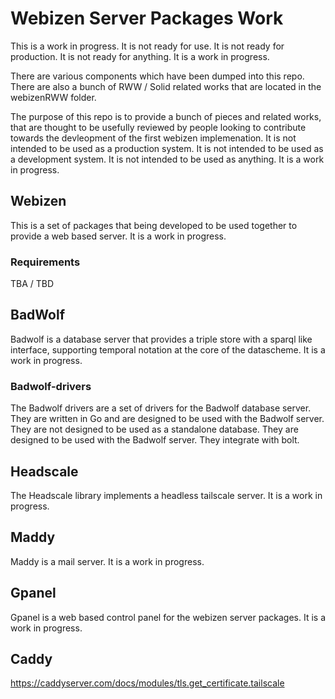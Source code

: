 # Webizen Server Packages Work

This is a work in progress.  It is not ready for use. It is not ready for production.  It is not ready for anything.  It is a work in progress.

There are various components which have been dumped into this repo.  There are also a bunch of RWW / Solid related works that are located in the webizenRWW folder.

The purpose of this repo is to provide a bunch of pieces and related works, that are thought to be usefully reviewed by people looking to contribute towards the devleopment of the first webizen implemenation.  It is not intended to be used as a production system.  It is not intended to be used as a development system.  It is not intended to be used as anything.  It is a work in progress.

## Webizen

This is a set of packages that being developed to be used together to provide a web based server.  It is a work in progress. 

### Requirements
TBA / TBD


## BadWolf

Badwolf is a database server that provides a triple store with a sparql like interface, supporting temporal notation at the core of the datascheme.  It is a work in progress.  

### Badwolf-drivers

The Badwolf drivers are a set of drivers for the Badwolf database server.  They are written in Go and are designed to be used with the Badwolf server.  They are not designed to be used as a standalone database.  They are designed to be used with the Badwolf server. They integrate with bolt.

## Headscale

The Headscale library implements a headless tailscale server.  It is a work in progress.

## Maddy

Maddy is a mail server.  It is a work in progress.

## Gpanel
Gpanel is a web based control panel for the webizen server packages.  It is a work in progress.

## Caddy
https://caddyserver.com/docs/modules/tls.get_certificate.tailscale
